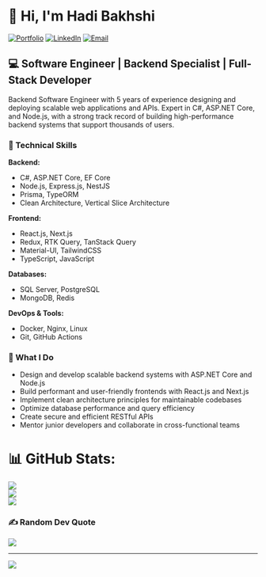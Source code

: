 # 👋 Hi, I'm Hadi Bakhshi

[![Portfolio](https://img.shields.io/badge/Portfolio-Visit-brightgreen)](https://hadibakhshi.dev)
[![LinkedIn](https://img.shields.io/badge/LinkedIn-Connect-blue)](https://www.linkedin.com/in/hadi-bakhshi-aa203221b/)
[![Email](https://img.shields.io/badge/Email-Contact-red)](mailto:hadi-bakhshi@outlook.com)

## 💻 Software Engineer | Backend Specialist | Full-Stack Developer

Backend Software Engineer with 5 years of experience designing and deploying scalable web applications and APIs. Expert in C#, ASP.NET Core, and Node.js, with a strong track record of building high-performance backend systems that support thousands of users.

### 🔧 Technical Skills

**Backend:**
- C#, ASP.NET Core, EF Core
- Node.js, Express.js, NestJS
- Prisma, TypeORM
- Clean Architecture, Vertical Slice Architecture

**Frontend:**
- React.js, Next.js
- Redux, RTK Query, TanStack Query
- Material-UI, TailwindCSS
- TypeScript, JavaScript

**Databases:**
- SQL Server, PostgreSQL
- MongoDB, Redis

**DevOps & Tools:**
- Docker, Nginx, Linux
- Git, GitHub Actions

### 🚀 What I Do

- Design and develop scalable backend systems with ASP.NET Core and Node.js
- Build performant and user-friendly frontends with React.js and Next.js
- Implement clean architecture principles for maintainable codebases
- Optimize database performance and query efficiency
- Create secure and efficient RESTful APIs
- Mentor junior developers and collaborate in cross-functional teams

# 📊 GitHub Stats:
![](https://github-readme-stats.vercel.app/api?username=hadi-bakhshi&theme=material-palenight&hide_border=false&include_all_commits=true&count_private=true)<br/>
![](https://github-readme-streak-stats.herokuapp.com/?user=hadi-bakhshi&theme=material-palenight&hide_border=false)<br/>
![](https://github-readme-stats.vercel.app/api/top-langs/?username=hadi-bakhshi&theme=material-palenight&hide_border=false&include_all_commits=true&count_private=true&layout=compact)

### ✍️ Random Dev Quote
![](https://quotes-github-readme.vercel.app/api?type=horizontal&theme=dark)

---
[![](https://visitcount.itsvg.in/api?id=hadi-bakhshi&icon=5&color=6)](https://visitcount.itsvg.in)

<!-- Proudly created with GPRM ( https://gprm.itsvg.in ) -->
